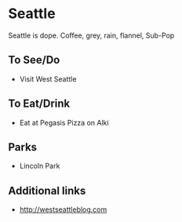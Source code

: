 # Seattle

Seattle is dope. Coffee, grey, rain, flannel, Sub-Pop

## To See/Do

* Visit West Seattle

## To Eat/Drink

* Eat at Pegasis Pizza on Alki

## Parks 

* Lincoln Park

## Additional links

* http://westseattleblog.com
